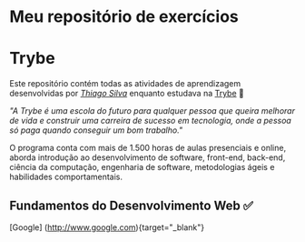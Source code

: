 # Meu repositório de exercícios

# Trybe

Este repositório contém todas as atividades de aprendizagem desenvolvidas por _[Thiago Silva](https://www.linkedin.com/in/thiagosilva042/)_ enquanto estudava na [Trybe](https://www.betrybe.com/) 🚀

_"A Trybe é uma escola do futuro para qualquer pessoa que queira melhorar de vida e construir uma carreira de sucesso em tecnologia, onde a pessoa só paga quando conseguir um bom trabalho."_

O programa conta com mais de 1.500 horas de aulas presenciais e online, aborda introdução ao desenvolvimento de software, front-end, back-end, ciência da computação, engenharia de software, metodologias ágeis e habilidades comportamentais.

## Fundamentos do Desenvolvimento Web ✅

[Google] (http://www.google.com){target="_blank"}
